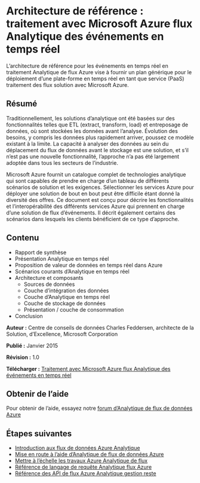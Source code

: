 <properties 
    pageTitle="Traitement avec le traitement des événements Analytique du flux d’événements en temps réel | Microsoft Azure" 
    description="Découvrez l’interopérabilité d’un ensemble de services Azure d’activation analytique et traitement des événements en temps réel." 
    keywords="traitement en temps réel, le traitement de l’événement, architecture de référence"
    services="stream-analytics,event-hubs,storage,sql-database" 
    documentationCenter="" 
    authors="jeffstokes72" 
    manager="jhubbard" 
    editor=""/>

<tags 
    ms.service="stream-analytics" 
    ms.workload="big-data" 
    ms.tgt_pltfrm="na" 
    ms.devlang="na" 
    ms.topic="article" 
    ms.date="09/26/2016" 
    ms.author="jeffstok"/>

# <a name="reference-architecture-real-time-event-processing-with-microsoft-azure-stream-analytics"></a>Architecture de référence : traitement avec Microsoft Azure flux Analytique des événements en temps réel

L’architecture de référence pour les événements en temps réel en traitement Analytique de flux Azure vise à fournir un plan générique pour le déploiement d’une plate-forme en temps réel en tant que service (PaaS) traitement des flux solution avec Microsoft Azure.

## <a name="summary"></a>Résumé

Traditionnellement, les solutions d’analytique ont été basées sur des fonctionnalités telles que ETL (extract, transform, load) et entreposage de données, où sont stockées les données avant l’analyse. Évolution des besoins, y compris les données plus rapidement arriver, poussez ce modèle existant à la limite. La capacité à analyser des données au sein du déplacement du flux de données avant le stockage est une solution, et s’il n’est pas une nouvelle fonctionnalité, l’approche n’a pas été largement adoptée dans tous les secteurs de l’industrie. 

Microsoft Azure fournit un catalogue complet de technologies analytique qui sont capables de prendre en charge d’un tableau de différents scénarios de solution et les exigences. Sélectionner les services Azure pour déployer une solution de bout en bout peut être difficile étant donné la diversité des offres. Ce document est conçu pour décrire les fonctionnalités et l’interopérabilité des différents services Azure qui prennent en charge d’une solution de flux d’événements. Il décrit également certains des scénarios dans lesquels les clients bénéficient de ce type d’approche.

## <a name="contents"></a>Contenu

- Rapport de synthèse
- Présentation Analytique en temps réel
- Proposition de valeur de données en temps réel dans Azure
- Scénarios courants d’Analytique en temps réel
- Architecture et composants
    - Sources de données
    - Couche d’intégration des données
    - Couche d’Analytique en temps réel
    - Couche de stockage de données
    - Présentation / couche de consommation
- Conclusion

**Auteur :** Centre de conseils de données Charles Feddersen, architecte de la Solution, d’Excellence, Microsoft Corporation

**Publié :** Janvier 2015

**Révision :** 1.0

**Télécharger :** [Traitement avec Microsoft Azure flux Analytique des événements en temps réel](http://download.microsoft.com/download/6/2/3/623924DE-B083-4561-9624-C1AB62B5F82B/real-time-event-processing-with-microsoft-azure-stream-analytics.pdf)


## <a name="get-help"></a>Obtenir de l’aide
Pour obtenir de l’aide, essayez notre [forum d’Analytique de flux de données Azure](https://social.msdn.microsoft.com/Forums/en-US/home?forum=AzureStreamAnalytics)

## <a name="next-steps"></a>Étapes suivantes

- [Introduction aux flux de données Azure Analytique](stream-analytics-introduction.md)
- [Mise en route à l’aide d’Analytique de flux de données Azure](stream-analytics-get-started.md)
- [Mettre à l’échelle les travaux Azure Analytique de flux](stream-analytics-scale-jobs.md)
- [Référence de langage de requête Analytique flux Azure](https://msdn.microsoft.com/library/azure/dn834998.aspx)
- [Référence des API de flux Azure Analytique gestion reste](https://msdn.microsoft.com/library/azure/dn835031.aspx)

 
